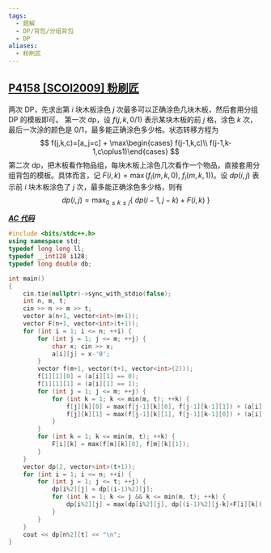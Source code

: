 ```yaml
---
tags:
  - 题解
  - DP/背包/分组背包
  - DP
aliases:
  - 粉刷匠
---
```

## [P4158 \[SCOI2009\] 粉刷匠](https://www.luogu.com.cn/problem/P4158)

两次 DP，先求出第 $i$ 块木板涂色 $j$ 次最多可以正确涂色几块木板，然后套用分组 DP 的模板即可。
第一次 dp，设 $f(j,k,0/1)$ 表示某块木板的前 $j$ 格，涂色 $k$ 次，最后一次涂的颜色是 $0/1$，最多能正确涂色多少格。状态转移方程为
$$
f(j,k,c)=[a_j=c] + \max\begin{cases} f(j-1,k,c)\\ f(j-1,k-1,c\oplus1)\end{cases}
$$
第二次 dp，把木板看作物品组，每块木板上涂色几次看作一个物品，直接套用分组背包的模板。具体而言，记 $F(i,k)=\max\bigg(f_i(m,k,0),\ f_i(m,k,1)\bigg)$。设 $dp(i,j)$ 表示前 $i$ 块木板涂色了 $j$ 次，最多能正确涂色多少格，则有
$$
dp(i,j)=\max_{0\le k\le j}\bigg\{\ dp(i-1,j-k)+F(i,k)\ \bigg\}
$$

[***AC 代码***](https://www.luogu.com.cn/record/222900647)

```cpp
#include <bits/stdc++.h>
using namespace std;
typedef long long ll;
typedef __int128 i128;
typedef long double db;

int main()
{
	cin.tie(nullptr)->sync_with_stdio(false);
    int n, m, t;
    cin >> n >> m >> t;
    vector a(n+1, vector<int>(m+1));
    vector F(n+1, vector<int>(t+1));
    for (int i = 1; i <= n; ++i) {
        for (int j = 1; j <= m; ++j) {
            char x; cin >> x;
            a[i][j] = x-'0';
        }
        vector f(m+1, vector(t+1, vector<int>(2)));
        f[1][1][0] = (a[i][1] == 0);
        f[1][1][1] = (a[i][1] == 1);
        for (int j = 1; j <= m; ++j) {
            for (int k = 1; k <= min(m, t); ++k) {
                f[j][k][0] = max(f[j-1][k][0], f[j-1][k-1][1]) + (a[i][j]==0);
                f[j][k][1] = max(f[j-1][k][1], f[j-1][k-1][0]) + (a[i][j]==1);
            }
        }
        for (int k = 1; k <= min(m, t); ++k) {
            F[i][k] = max(f[m][k][0], f[m][k][1]);
        }
    }
    vector dp(2, vector<int>(t+1));
    for (int i = 1; i <= n; ++i) {
        for (int j = 1; j <= t; ++j) {
            dp[i%2][j] = dp[(i-1)%2][j];
            for (int k = 1; k <= j && k <= min(m, t); ++k) {
                dp[i%2][j] = max(dp[i%2][j], dp[(i-1)%2][j-k]+F[i][k]);
            }
        }
    }
    cout << dp[n%2][t] << "\n";
}
```
